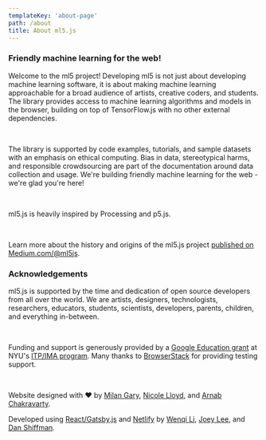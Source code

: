 ```yaml
---
templateKey: 'about-page'
path: /about
title: About ml5.js
---
```


### Friendly machine learning for the web!
Welcome to the ml5 project! Developing ml5 is not just about developing machine learning software, it is about making machine learning approachable for a broad audience of artists, creative coders, and students. The library provides access to machine learning algorithms and models in the browser, building on top of TensorFlow.js with no other external dependencies. 

<br/>

The library is supported by code examples, tutorials, and sample datasets with an emphasis on ethical computing. Bias in data, stereotypical harms, and responsible crowdsourcing are part of the documentation around data collection and usage. We're building friendly machine learning for the web - we're glad you're here!

<br/>

ml5.js is heavily inspired by Processing and p5.js.

<br> 

Learn more about the history and origins of the ml5.js project [published on Medium.com/@ml5js](https://medium.com/@ml5js/ml5-friendly-open-source-machine-learning-library-for-the-web-e802b5da3b2).


### Acknowledgements
ml5.js is supported by the time and dedication of open source developers from all over the world. We are artists, designers, technologists, researchers, educators, students, scientists, developers, parents, children, and everything in-between. 

<br>

Funding and support is generously provided by a [Google Education grant](https://edu.google.com/giving/?modal_active=none) at NYU's [ITP/IMA program](https://tisch.nyu.edu/itp). Many thanks to [BrowserStack](https://www.browserstack.com/) for providing testing support.

<br/>

Website designed with ❤ by [Milan Gary](http://milangary.com/), [Nicole Lloyd](https://www.nicoleflloyd.com/), and [Arnab Chakravarty](http://www.arnabchakravarty.com/). 

Developed using [React/Gatsby.js](https://www.gatsbyjs.org/) and [Netlify](https://www.netlify.com/) by [Wenqi Li](https://www.wenqi.li/), [Joey Lee](https://jk-lee.com/work/), and [Dan Shiffman](https://shiffman.net/).